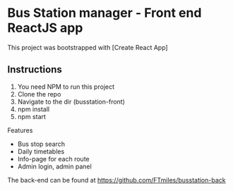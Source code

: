 # Bus Station manager - Front end ReactJS app 

This project was bootstrapped with [Create React App]

## Instructions
1. You need NPM to run this project
2. Clone the repo
3. Navigate to the dir (busstation-front)
4. npm install
5. npm start


Features
* Bus stop search
* Daily timetables
* Info-page for each route
* Admin login, admin panel


The back-end can be found at
https://github.com/FTmiles/busstation-back
